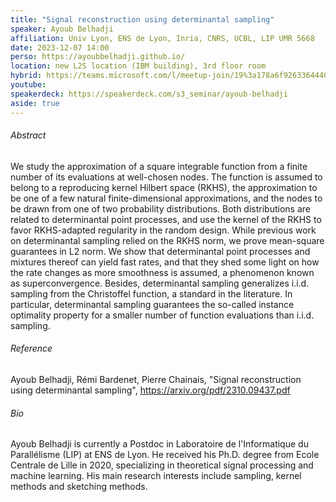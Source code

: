 ```yaml
---
title: "Signal reconstruction using determinantal sampling"
speaker: Ayoub Belhadji
affiliation: Univ Lyon, ENS de Lyon, Inria, CNRS, UCBL, LIP UMR 5668
date: 2023-12-07 14:00
perso: https://ayoubbelhadji.github.io/
location: new L2S location (IBM building), 3rd floor room
hybrid: https://teams.microsoft.com/l/meetup-join/19%3a178a6f926336444088eb120e42476f36%40thread.tacv2/1700562592720?context=%7b%22Tid%22%3a%2261f3e3b8-9b52-433a-a4eb-c67334ce54d5%22%2c%22Oid%22%3a%224d6c63a8-7eae-4099-804e-68bcb968bec0%22%7d
youtube: 
speakerdeck: https://speakerdeck.com/s3_seminar/ayoub-belhadji
aside: true
---
```



<div style="text-align:center">
<script defer class="speakerdeck-embed" data-id="4435631fd0234707bdc6dad2680bb80c" data-ratio="1.3333333333333333" src="//speakerdeck.com/assets/embed.js"></script></div>

###### Abstract
We study the approximation of a square integrable function from a finite number of its evaluations at well-chosen nodes.
The function is assumed to belong to a reproducing kernel Hilbert space (RKHS), the approximation to be one of a few natural finite-dimensional approximations,
and the nodes to be drawn from one of two probability distributions.
Both distributions are related to determinantal point processes, and use the kernel of the RKHS to favor RKHS-adapted regularity in the random design.
While previous work on determinantal sampling relied on the RKHS norm, we prove mean-square guarantees in L2 norm.
We show that determinantal point processes and mixtures thereof can yield fast rates, and that they shed some light on how the rate changes as more smoothness is assumed,
a phenomenon known as superconvergence. Besides, determinantal sampling generalizes i.i.d. sampling from the Christoffel function, a standard in the literature.
In particular, determinantal sampling guarantees the so-called instance optimality property for a smaller number of function evaluations than i.i.d. sampling.

###### Reference
Ayoub Belhadji, Rémi Bardenet, Pierre Chainais, "Signal reconstruction using determinantal sampling", https://arxiv.org/pdf/2310.09437.pdf


###### Bio
Ayoub Belhadji is currently a Postdoc in Laboratoire de l'Informatique du Parallélisme (LIP) at ENS de Lyon.
He received his Ph.D. degree from Ecole Centrale de Lille in 2020, specializing in theoretical signal processing and machine learning.
His main research interests include sampling, kernel methods and sketching methods.
